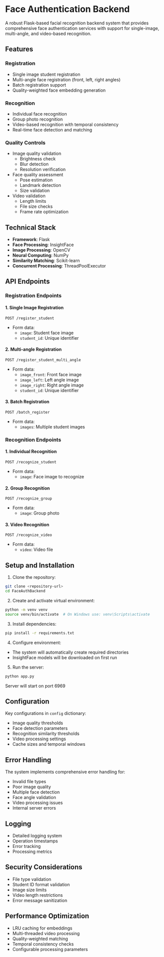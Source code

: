 # Face Authentication Backend

A robust Flask-based facial recognition backend system that provides comprehensive face authentication services with support for single-image, multi-angle, and video-based recognition.

## Features

### Registration
- Single image student registration
- Multi-angle face registration (front, left, right angles)
- Batch registration support
- Quality-weighted face embedding generation

### Recognition
- Individual face recognition
- Group photo recognition
- Video-based recognition with temporal consistency
- Real-time face detection and matching

### Quality Controls
- Image quality validation
  - Brightness check
  - Blur detection
  - Resolution verification
- Face quality assessment
  - Pose estimation
  - Landmark detection
  - Size validation
- Video validation
  - Length limits
  - File size checks
  - Frame rate optimization

## Technical Stack

- **Framework**: Flask
- **Face Processing**: InsightFace
- **Image Processing**: OpenCV
- **Neural Computing**: NumPy
- **Similarity Matching**: Scikit-learn
- **Concurrent Processing**: ThreadPoolExecutor

## API Endpoints

### Registration Endpoints

#### 1. Single Image Registration
```http
POST /register_student
```
- Form data:
  - `image`: Student face image
  - `student_id`: Unique identifier

#### 2. Multi-angle Registration
```http
POST /register_student_multi_angle
```
- Form data:
  - `image_front`: Front face image
  - `image_left`: Left angle image
  - `image_right`: Right angle image
  - `student_id`: Unique identifier

#### 3. Batch Registration
```http
POST /batch_register
```
- Form data:
  - `images`: Multiple student images

### Recognition Endpoints

#### 1. Individual Recognition
```http
POST /recognize_student
```
- Form data:
  - `image`: Face image to recognize

#### 2. Group Recognition
```http
POST /recognize_group
```
- Form data:
  - `image`: Group photo

#### 3. Video Recognition
```http
POST /recognize_video
```
- Form data:
  - `video`: Video file

## Setup and Installation

1. Clone the repository:
```bash
git clone <repository-url>
cd FaceAuthBackend
```

2. Create and activate virtual environment:
```bash
python -m venv venv
source venv/bin/activate  # On Windows use: venv\Scripts\activate
```

3. Install dependencies:
```bash
pip install -r requirements.txt
```

4. Configure environment:
- The system will automatically create required directories
- InsightFace models will be downloaded on first run

5. Run the server:
```bash
python app.py
```
Server will start on port 6969

## Configuration

Key configurations in `config` dictionary:
- Image quality thresholds
- Face detection parameters
- Recognition similarity thresholds
- Video processing settings
- Cache sizes and temporal windows

## Error Handling

The system implements comprehensive error handling for:
- Invalid file types
- Poor image quality
- Multiple face detection
- Face angle validation
- Video processing issues
- Internal server errors

## Logging

- Detailed logging system
- Operation timestamps
- Error tracking
- Processing metrics

## Security Considerations

- File type validation
- Student ID format validation
- Image size limits
- Video length restrictions
- Error message sanitization

## Performance Optimization

- LRU caching for embeddings
- Multi-threaded video processing
- Quality-weighted matching
- Temporal consistency checks
- Configurable processing parameters
